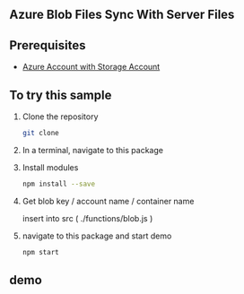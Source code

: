 ## Azure Blob Files Sync With Server Files

## Prerequisites

- [Azure Account with Storage Account](https://portal.azure.com/)

## To try this sample

1) Clone the repository

    ```bash
    git clone 
    ```

1) In a terminal, navigate to this package

1) Install modules

    ```bash
    npm install --save
    ```
1) Get blob key / account name / container name

    insert into src ( ./functions/blob.js )
1) navigate to this package and start demo 

    ```bash
    npm start 
    ```

## demo 